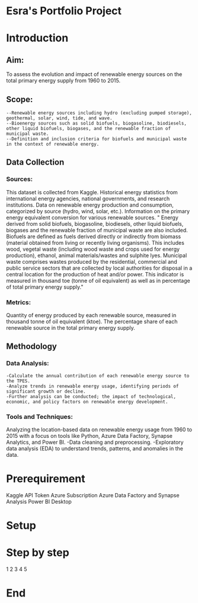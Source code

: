 # Esra's Portfolio Project

# Introduction
## Aim:
To assess the evolution and impact of renewable energy sources on the total primary energy supply from 1960 to 2015.

## Scope:
    --Renewable energy sources including hydro (excluding pumped storage), geothermal, solar, wind, tide, and wave.
    --Bioenergy sources such as solid biofuels, biogasoline, biodiesels, other liquid biofuels, biogases, and the renewable fraction of municipal waste.
    --Definition and inclusion criteria for biofuels and municipal waste in the context of renewable energy.

## Data Collection
### Sources:
This dataset is collected from Kaggle.
Historical energy statistics from international energy agencies, national governments, and research institutions.
Data on renewable energy production and consumption, categorized by source (hydro, wind, solar, etc.).
Information on the primary energy equivalent conversion for various renewable sources. " Energy derived from solid biofuels, biogasoline, biodiesels, other liquid biofuels, biogases and the renewable fraction of municipal waste are also included. Biofuels are defined as fuels derived directly or indirectly from biomass (material obtained from living or recently living organisms). This includes wood, vegetal waste (including wood waste and crops used for energy production), ethanol, animal materials/wastes and sulphite lyes. Municipal waste comprises wastes produced by the residential, commercial and public service sectors that are collected by local authorities for disposal in a central location for the production of heat and/or power. This indicator is measured in thousand toe (tonne of oil equivalent) as well as in percentage of total primary energy supply."
### Metrics:
Quantity of energy produced by each renewable source, measured in thousand tonne of oil equivalent (ktoe).
The percentage share of each renewable source in the total primary energy supply.
## Methodology
### Data Analysis:
    -Calculate the annual contribution of each renewable energy source to the TPES.
    -Analyze trends in renewable energy usage, identifying periods of significant growth or decline.
    -Further analysis can be conducted; the impact of technological, economic, and policy factors on renewable energy development.
### Tools and Techniques:
 Analyzing the location-based data on renewable energy usage from 1960 to 2015 with a focus on tools like Python, Azure Data Factory, Synapse Analytics, and Power BI.
    -Data cleaning and preprocessing.
    -Exploratory data analysis (EDA) to understand trends, patterns, and anomalies in the data.
   

# Prerequirement 
Kaggle API Token
Azure Subscription
Azure Data Factory and Synapse Analysis
Power BI Desktop
# Setup

# Step by step 

1
2
3
4
5


# End